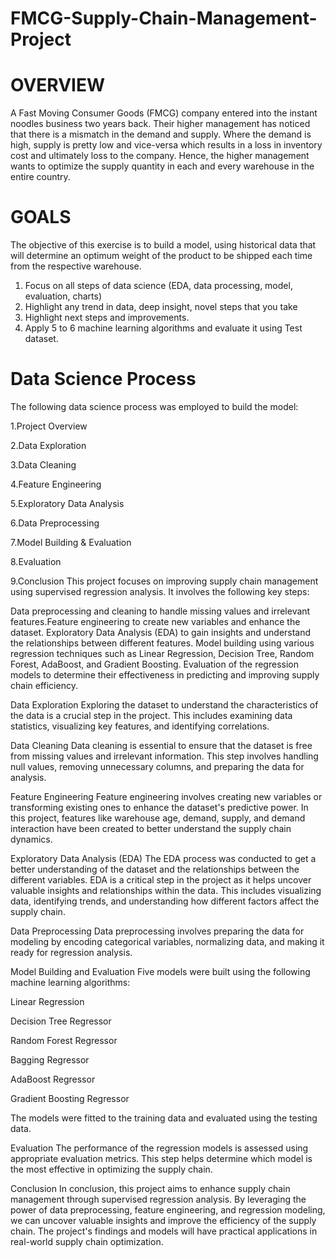 # FMCG-Supply-Chain-Management-Project

# OVERVIEW

A Fast Moving Consumer Goods (FMCG) company entered into the instant noodles business two
years back. Their higher management has noticed that there is a mismatch in the demand and
supply. Where the demand is high, supply is pretty low and vice-versa which results in a loss in
inventory cost and ultimately loss to the company. Hence, the higher management wants to
optimize the supply quantity in each and every warehouse in the entire country.

# GOALS

The objective of this exercise is to build a model, using historical data that will determine an
optimum weight of the product to be shipped each time from the respective warehouse.
1. Focus on all steps of data science (EDA, data processing, model, evaluation, charts)
2. Highlight any trend in data, deep insight, novel steps that you take
3. Highlight next steps and improvements.
4. Apply 5 to 6 machine learning algorithms and evaluate it using Test dataset.

# Data Science Process 

The following data science process was employed to build the model:

1.Project Overview

2.Data Exploration

3.Data Cleaning

4.Feature Engineering

5.Exploratory Data Analysis

6.Data Preprocessing

7.Model Building & Evaluation

8.Evaluation

9.Conclusion This project focuses on improving supply chain management using supervised regression analysis. It involves the following key steps:

Data preprocessing and cleaning to handle missing values and irrelevant features.Feature engineering to create new variables and enhance the dataset. Exploratory Data Analysis (EDA) to gain insights and understand the relationships between different features. Model building using various regression techniques such as Linear Regression, Decision Tree, Random Forest, AdaBoost, and Gradient Boosting. Evaluation of the regression models to determine their effectiveness in predicting and improving supply chain efficiency.

Data Exploration Exploring the dataset to understand the characteristics of the data is a crucial step in the project. This includes examining data statistics, visualizing key features, and identifying correlations.

Data Cleaning Data cleaning is essential to ensure that the dataset is free from missing values and irrelevant information. This step involves handling null values, removing unnecessary columns, and preparing the data for analysis.

Feature Engineering Feature engineering involves creating new variables or transforming existing ones to enhance the dataset's predictive power. In this project, features like warehouse age, demand, supply, and demand interaction have been created to better understand the supply chain dynamics.

Exploratory Data Analysis (EDA) The EDA process was conducted to get a better understanding of the dataset and the relationships between the different variables. EDA is a critical step in the project as it helps uncover valuable insights and relationships within the data. This includes visualizing data, identifying trends, and understanding how different factors affect the supply chain.

Data Preprocessing Data preprocessing involves preparing the data for modeling by encoding categorical variables, normalizing data, and making it ready for regression analysis.

Model Building and Evaluation Five models were built using the following machine learning algorithms:

Linear Regression

Decision Tree Regressor

Random Forest Regressor

Bagging Regressor

AdaBoost Regressor

Gradient Boosting Regressor

The models were fitted to the training data and evaluated using the testing data.

Evaluation The performance of the regression models is assessed using appropriate evaluation metrics. This step helps determine which model is the most effective in optimizing the supply chain.

Conclusion In conclusion, this project aims to enhance supply chain management through supervised regression analysis. By leveraging the power of data preprocessing, feature engineering, and regression modeling, we can uncover valuable insights and improve the efficiency of the supply chain. The project's findings and models will have practical applications in real-world supply chain optimization.
